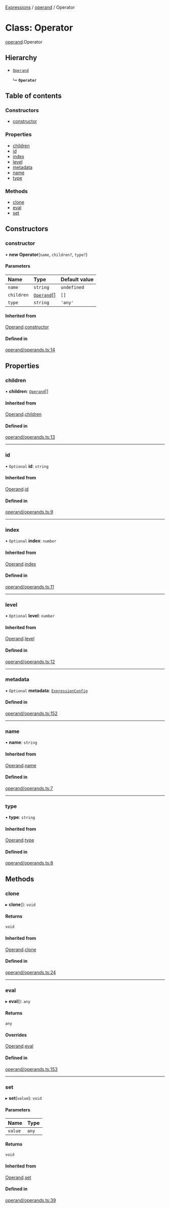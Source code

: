 [Expressions](../README.md) / [operand](../modules/operand.md) / Operator

# Class: Operator

[operand](../modules/operand.md).Operator

## Hierarchy

- [`Operand`](operand.Operand.md)

  ↳ **`Operator`**

## Table of contents

### Constructors

- [constructor](operand.Operator.md#constructor)

### Properties

- [children](operand.Operator.md#children)
- [id](operand.Operator.md#id)
- [index](operand.Operator.md#index)
- [level](operand.Operator.md#level)
- [metadata](operand.Operator.md#metadata)
- [name](operand.Operator.md#name)
- [type](operand.Operator.md#type)

### Methods

- [clone](operand.Operator.md#clone)
- [eval](operand.Operator.md#eval)
- [set](operand.Operator.md#set)

## Constructors

### constructor

• **new Operator**(`name`, `children?`, `type?`)

#### Parameters

| Name | Type | Default value |
| :------ | :------ | :------ |
| `name` | `string` | `undefined` |
| `children` | [`Operand`](operand.Operand.md)[] | `[]` |
| `type` | `string` | `'any'` |

#### Inherited from

[Operand](operand.Operand.md).[constructor](operand.Operand.md#constructor)

#### Defined in

[operand/operands.ts:14](https://github.com/FlavioLionelRita/js-expressions/blob/30d0497/src/lib/operand/operands.ts#L14)

## Properties

### children

• **children**: [`Operand`](operand.Operand.md)[]

#### Inherited from

[Operand](operand.Operand.md).[children](operand.Operand.md#children)

#### Defined in

[operand/operands.ts:13](https://github.com/FlavioLionelRita/js-expressions/blob/30d0497/src/lib/operand/operands.ts#L13)

___

### id

• `Optional` **id**: `string`

#### Inherited from

[Operand](operand.Operand.md).[id](operand.Operand.md#id)

#### Defined in

[operand/operands.ts:9](https://github.com/FlavioLionelRita/js-expressions/blob/30d0497/src/lib/operand/operands.ts#L9)

___

### index

• `Optional` **index**: `number`

#### Inherited from

[Operand](operand.Operand.md).[index](operand.Operand.md#index)

#### Defined in

[operand/operands.ts:11](https://github.com/FlavioLionelRita/js-expressions/blob/30d0497/src/lib/operand/operands.ts#L11)

___

### level

• `Optional` **level**: `number`

#### Inherited from

[Operand](operand.Operand.md).[level](operand.Operand.md#level)

#### Defined in

[operand/operands.ts:12](https://github.com/FlavioLionelRita/js-expressions/blob/30d0497/src/lib/operand/operands.ts#L12)

___

### metadata

• `Optional` **metadata**: [`ExpressionConfig`](parser.ExpressionConfig.md)

#### Defined in

[operand/operands.ts:152](https://github.com/FlavioLionelRita/js-expressions/blob/30d0497/src/lib/operand/operands.ts#L152)

___

### name

• **name**: `string`

#### Inherited from

[Operand](operand.Operand.md).[name](operand.Operand.md#name)

#### Defined in

[operand/operands.ts:7](https://github.com/FlavioLionelRita/js-expressions/blob/30d0497/src/lib/operand/operands.ts#L7)

___

### type

• **type**: `string`

#### Inherited from

[Operand](operand.Operand.md).[type](operand.Operand.md#type)

#### Defined in

[operand/operands.ts:8](https://github.com/FlavioLionelRita/js-expressions/blob/30d0497/src/lib/operand/operands.ts#L8)

## Methods

### clone

▸ **clone**(): `void`

#### Returns

`void`

#### Inherited from

[Operand](operand.Operand.md).[clone](operand.Operand.md#clone)

#### Defined in

[operand/operands.ts:24](https://github.com/FlavioLionelRita/js-expressions/blob/30d0497/src/lib/operand/operands.ts#L24)

___

### eval

▸ **eval**(): `any`

#### Returns

`any`

#### Overrides

[Operand](operand.Operand.md).[eval](operand.Operand.md#eval)

#### Defined in

[operand/operands.ts:153](https://github.com/FlavioLionelRita/js-expressions/blob/30d0497/src/lib/operand/operands.ts#L153)

___

### set

▸ **set**(`value`): `void`

#### Parameters

| Name | Type |
| :------ | :------ |
| `value` | `any` |

#### Returns

`void`

#### Inherited from

[Operand](operand.Operand.md).[set](operand.Operand.md#set)

#### Defined in

[operand/operands.ts:39](https://github.com/FlavioLionelRita/js-expressions/blob/30d0497/src/lib/operand/operands.ts#L39)

